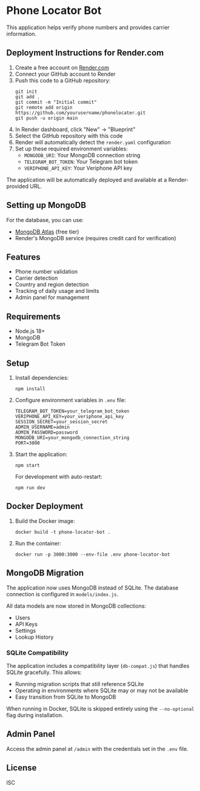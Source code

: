 # Phone Locator Bot

This application helps verify phone numbers and provides carrier information.

## Deployment Instructions for Render.com

1. Create a free account on [Render.com](https://render.com)
2. Connect your GitHub account to Render
3. Push this code to a GitHub repository:
   ```
   git init
   git add .
   git commit -m "Initial commit"
   git remote add origin https://github.com/yourusername/phonelocater.git
   git push -u origin main
   ```
4. In Render dashboard, click "New" → "Blueprint"
5. Select the GitHub repository with this code
6. Render will automatically detect the `render.yaml` configuration
7. Set up these required environment variables:
   - `MONGODB_URI`: Your MongoDB connection string
   - `TELEGRAM_BOT_TOKEN`: Your Telegram bot token
   - `VERIPHONE_API_KEY`: Your Veriphone API key

The application will be automatically deployed and available at a Render-provided URL.

## Setting up MongoDB

For the database, you can use:
- [MongoDB Atlas](https://www.mongodb.com/cloud/atlas) (free tier)
- Render's MongoDB service (requires credit card for verification)

## Features

- Phone number validation
- Carrier detection
- Country and region detection
- Tracking of daily usage and limits
- Admin panel for management

## Requirements

- Node.js 18+
- MongoDB
- Telegram Bot Token

## Setup

1. Install dependencies:
   ```
   npm install
   ```

2. Configure environment variables in `.env` file:
   ```
   TELEGRAM_BOT_TOKEN=your_telegram_bot_token
   VERIPHONE_API_KEY=your_veriphone_api_key
   SESSION_SECRET=your_session_secret
   ADMIN_USERNAME=admin
   ADMIN_PASSWORD=password
   MONGODB_URI=your_mongodb_connection_string
   PORT=3000
   ```

3. Start the application:
   ```
   npm start
   ```

   For development with auto-restart:
   ```
   npm run dev
   ```

## Docker Deployment

1. Build the Docker image:
   ```
   docker build -t phone-locator-bot .
   ```

2. Run the container:
   ```
   docker run -p 3000:3000 --env-file .env phone-locator-bot
   ```

## MongoDB Migration

The application now uses MongoDB instead of SQLite. The database connection is configured in `models/index.js`.

All data models are now stored in MongoDB collections:
- Users
- API Keys
- Settings
- Lookup History

### SQLite Compatibility

The application includes a compatibility layer (`db-compat.js`) that handles SQLite gracefully. This allows:
- Running migration scripts that still reference SQLite
- Operating in environments where SQLite may or may not be available 
- Easy transition from SQLite to MongoDB

When running in Docker, SQLite is skipped entirely using the `--no-optional` flag during installation.

## Admin Panel

Access the admin panel at `/admin` with the credentials set in the `.env` file.

## License

ISC 